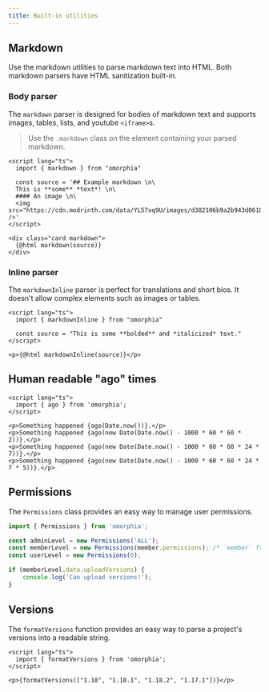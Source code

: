 ```yaml
---
title: Built-in utilities
---
```


## Markdown

Use the markdown utilities to parse markdown text into HTML. Both markdown parsers have HTML sanitization built-in.

### Body parser

The `markdown` parser is designed for bodies of markdown text and supports images, tables, lists, and youtube `<iframe>`s.

> Use the `.markdown` class on the element containing your parsed markdown.

```svelte example
<script lang="ts">
  import { markdown } from "omorphia"

  const source = '## Example markdown \n\
  This is **some** *text*! \n\
  #### An image \n\
  <img src="https://cdn.modrinth.com/data/YL57xq9U/images/d382106b9a2b943d06107c31c139c77849f1a0e8.png" />'
</script>

<div class="card markdown">
  {@html markdown(source)}
</div>
```

### Inline parser

The `markdownInline` parser is perfect for translations and short bios. It doesn't allow complex elements such as images or tables.

```svelte example raised
<script lang="ts">
  import { markdownInline } from "omorphia"

  const source = "This is some **bolded** and *italicized* text."
</script>

<p>{@html markdownInline(source)}</p>
```

## Human readable "ago" times

```svelte example raised
<script lang="ts">
  import { ago } from 'omorphia';
</script>

<p>Something happened {ago(Date.now())}.</p>
<p>Something happened {ago(new Date(Date.now() - 1000 * 60 * 60 * 2))}.</p>
<p>Something happened {ago(new Date(Date.now() - 1000 * 60 * 60 * 24 * 7))}.</p>
<p>Something happened {ago(new Date(Date.now() - 1000 * 60 * 60 * 24 * 7 * 5))}.</p>
```

## Permissions

The `Permissions` class provides an easy way to manage user permissions.

```ts
import { Permissions } from 'omorphia';

const adminLevel = new Permissions('ALL');
const memberLevel = new Permissions(member.permissions); /* `member` from API */
const userLevel = new Permissions(0);

if (memberLevel.data.uploadVersions) {
    console.log('Can upload versions!');
}
```

## Versions

The `formatVersions` function provides an easy way to parse a project's versions into a readable string.

```svelte example raised
<script lang="ts">
  import { formatVersions } from 'omorphia';
</script>

<p>{formatVersions(["1.18", "1.18.1", "1.18.2", "1.17.1"])}</p>
```
